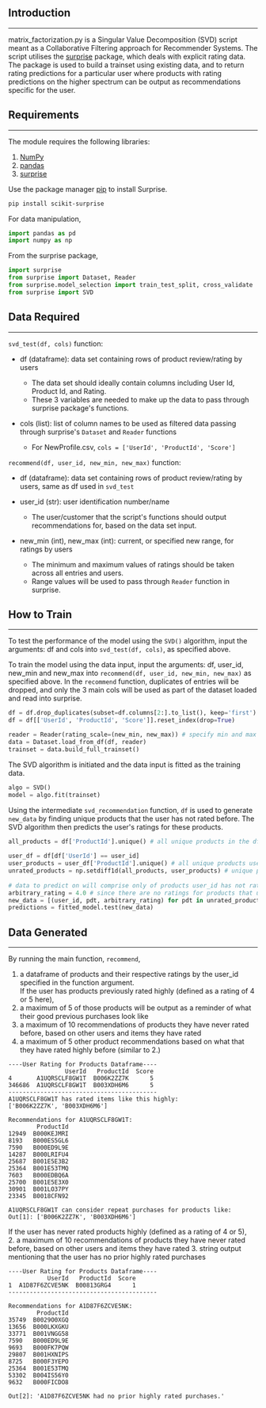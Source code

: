 ## Introduction
------------
matrix_factorization.py is a Singular Value Decomposition (SVD) script meant as a Collaborative Filtering approach for Recommender Systems. The script utilises the [surprise](http://surpriselib.com/) package, which deals with explicit rating data. The package is used to build a trainset using existing data, and to return rating predictions for a particular user where products with rating predictions on the higher spectrum can be output as recommendations specific for the user. 


## Requirements
------------
The module requires the following libraries:

1. [NumPy](https://numpy.org/)
2. [pandas](https://pandas.pydata.org/)
3. [surprise](http://surpriselib.com/)

Use the package manager [pip](https://pip.pypa.io/en/stable/) to install Surprise.
```bash
pip install scikit-surprise
```

For data manipulation, 
```python
import pandas as pd
import numpy as np
```
From the surprise package, 
```python
import surprise
from surprise import Dataset, Reader
from surprise.model_selection import train_test_split, cross_validate
from surprise import SVD
```


## Data Required
------------
`svd_test(df, cols)` function:

- df (dataframe): data set containing rows of product review/rating by users
    - The data set should ideally contain columns including User Id, Product Id, and Rating.
    - These 3 variables are needed to make up the data to pass through surprise package's functions.

- cols (list): list of column names to be used as filtered data passing through surprise's `Dataset` and `Reader` functions
    - For NewProfile.csv, `cols = ['UserId', 'ProductId', 'Score']`

`recommend(df, user_id, new_min, new_max)` function:

- df (dataframe): data set containing rows of product review/rating by users, same as df used in `svd_test`

- user_id (str): user identification number/name
    - The user/customer that the script's functions should output recommendations for, based on the data set input.

- new_min (int), new_max (int): current, or specified new range, for ratings by users
    - The minimum and maximum values of ratings should be taken across all entries and users. 
    - Range values will be used to pass through `Reader` function in surprise.


## How to Train
------------
To test the performance of the model using the `SVD()` algorithm, input the arguments: df and cols into `svd_test(df, cols)`, as specified above.

To train the model using the data input, input the arguments: df, user_id, new_min and new_max into `recommend(df, user_id, new_min, new_max)` as specified above.
In the `recommend` function, duplicates of entries will be dropped, and only the 3 main cols will be used as part of the dataset loaded and read into surprise.
```python
df = df.drop_duplicates(subset=df.columns[2:].to_list(), keep='first') # df contains duplicate entries
df = df[['UserId', 'ProductId', 'Score']].reset_index(drop=True)
```
```python
reader = Reader(rating_scale=(new_min, new_max)) # specify min and max ratings for rating_scale argument
data = Dataset.load_from_df(df, reader)
trainset = data.build_full_trainset()
```
The SVD algorithm is initiated and the data input is fitted as the training data. 
```python
algo = SVD()
model = algo.fit(trainset)
```
Using the intermediate `svd_recommendation` function, `df` is used to generate `new_data` by finding unique products that the user has not rated before. The SVD algorithm then predicts the user's ratings for these products.
```python
all_products = df['ProductId'].unique() # all unique products in the df given
    
user_df = df[df['UserId'] == user_id]
user_products = user_df['ProductId'].unique() # all unique products user_id has rated   
unrated_products = np.setdiff1d(all_products, user_products) # unique products user_id has never rated before
    
# data to predict on will comprise only of products user_id has not rated before 
arbitrary_rating = 4.0 # since there are no ratings for products that user_id has never rated before
new_data = [(user_id, pdt, arbitrary_rating) for pdt in unrated_products]    
predictions = fitted_model.test(new_data)
```


## Data Generated 
------------
By running the main function, `recommend`, 
1. a dataframe of products and their respective ratings by the user_id specified in the function argument. <br />
If the user has products previously rated highly (defined as a rating of 4 or 5 here), <br />
2. a maximum of 5 of those products will be output as a reminder of what their good previous purchases look like
3. a maximum of 10 recommendations of products they have never rated before, based on other users and items they have rated
4. a maximum of 5 other product recommendations based on what that they have rated highly before (similar to 2.)
```
----User Rating for Products Dataframe----
                UserId   ProductId  Score
4       A1UQRSCLF8GW1T  B006K2ZZ7K      5
346686  A1UQRSCLF8GW1T  B003XDH6M6      5
------------------------------------------
A1UQRSCLF8GW1T has rated items like this highly:
['B006K2ZZ7K', 'B003XDH6M6']

Recommendations for A1UQRSCLF8GW1T:
        ProductId
12949  B000KEJMRI
8193   B000ES5GL6
7590   B000ED9L9E
14287  B000LRIFU4
25687  B001E5E3B2
25364  B001E53TMQ
7603   B000EDBQ6A
25700  B001E5E3X0
30901  B001LO37PY
23345  B0018CFN92

A1UQRSCLF8GW1T can consider repeat purchases for products like:
Out[1]: ['B006K2ZZ7K', 'B003XDH6M6']
```
If the user has never rated products highly (defined as a rating of 4 or 5), <br />
2. a maximum of 10 recommendations of products they have never rated before, based on other users and items they have rated
3. string output mentioning that the user has no prior highly rated purchases
```
----User Rating for Products Dataframe----
           UserId   ProductId  Score
1  A1D87F6ZCVE5NK  B00813GRG4      1
------------------------------------------

Recommendations for A1D87F6ZCVE5NK:
        ProductId
35749  B0029O0XGQ
13656  B000LKXGKU
33771  B001VNGG58
7590   B000ED9L9E
9693   B000FK7PQW
29807  B001HXNIPS
8725   B000F3YEPO
25364  B001E53TMQ
53302  B004IS56Y0
9632   B000FICDO8

Out[2]: 'A1D87F6ZCVE5NK had no prior highly rated purchases.'
```
